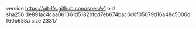 version https://git-lfs.github.com/spec/v1
oid sha256:de891ac4caa061361d5182bfcd7eb674bac0c0f05079d16a48c5000df60b638a
size 23317
